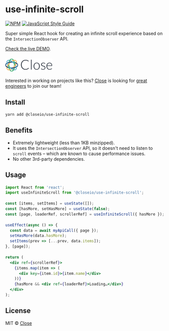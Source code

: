 # use-infinite-scroll

[![NPM](https://img.shields.io/npm/v/@closeio/use-infinite-scroll.svg)](https://www.npmjs.com/package/@closeio/use-infinite-scroll) [![JavaScript Style Guide](https://img.shields.io/badge/code%20style-prettier-success)](https://prettier.io)

Super simple React hook for creating an infinite scroll experience based on the `IntersectionObserver` API.

[Check the live DEMO](https://closeio.github.io/use-infinite-scroll/).

### <img height="40px" src="./close.svg" />

Interested in working on projects like this? [Close](https://close.com) is looking for [great engineers](https://jobs.close.com) to join our team!

## Install

```bash
yarn add @closeio/use-infinite-scroll
```

## Benefits

- Extremely lightweight (less than 1KB minzipped).
- It uses the `IntersectionObserver` API, so it doesn't need to listen to `scroll` events – which are known to cause performance issues.
- No other 3rd-party dependencies.

## Usage

```jsx
import React from 'react';
import useInfiniteScroll from '@closeio/use-infinite-scroll';

const [items, setItems] = useState([]);
const [hasMore, setHasMore] = useState(false);
const [page, loaderRef, scrollerRef] = useInfiniteScroll({ hasMore });

useEffect(async () => {
  const data = await myApiCall({ page });
  setHasMore(data.hasMore);
  setItems(prev => [...prev, data.items]);
}, [page]);

return (
  <div ref={scrollerRef}>
    {items.map(item => (
      <div key={item.id}>{item.name}</div>
    ))}
    {hasMore && <div ref={loaderRef}>Loading…</div>}
  </div>
);
```

## License

MIT © [Close](https://github.com/closeio)
